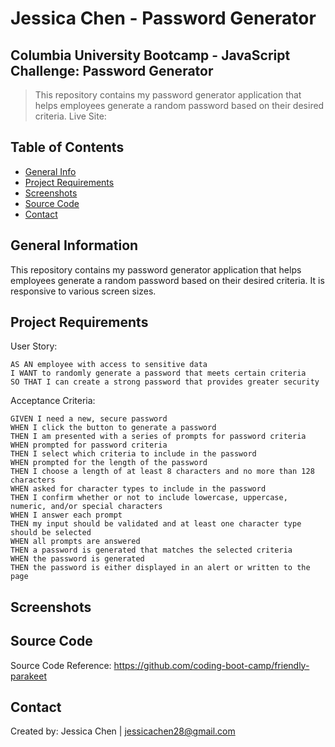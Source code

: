 # Jessica Chen - Password Generator

## Columbia University Bootcamp - JavaScript Challenge: Password Generator

> This repository contains my password generator application that helps employees generate a random password based on their desired criteria.
> Live Site:

## Table of Contents

- [General Info](#general-information)
- [Project Requirements](#project-requirements)
- [Screenshots](#screenshots)
- [Source Code](#source-code)
- [Contact](#contact)

## General Information

This repository contains my password generator application that helps employees generate a random password based on their desired criteria. It is responsive to various screen sizes.

## Project Requirements

User Story:

```
AS AN employee with access to sensitive data
I WANT to randomly generate a password that meets certain criteria
SO THAT I can create a strong password that provides greater security
```

Acceptance Criteria:

```
GIVEN I need a new, secure password
WHEN I click the button to generate a password
THEN I am presented with a series of prompts for password criteria
WHEN prompted for password criteria
THEN I select which criteria to include in the password
WHEN prompted for the length of the password
THEN I choose a length of at least 8 characters and no more than 128 characters
WHEN asked for character types to include in the password
THEN I confirm whether or not to include lowercase, uppercase, numeric, and/or special characters
WHEN I answer each prompt
THEN my input should be validated and at least one character type should be selected
WHEN all prompts are answered
THEN a password is generated that matches the selected criteria
WHEN the password is generated
THEN the password is either displayed in an alert or written to the page
```

## Screenshots

## Source Code

Source Code Reference: https://github.com/coding-boot-camp/friendly-parakeet

## Contact

Created by: Jessica Chen | jessicachen28@gmail.com
